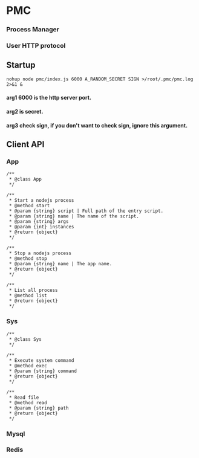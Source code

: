 # PMC

### Process Manager
### User HTTP protocol

## Startup
```
nohup node pmc/index.js 6000 A_RANDOM_SECRET SIGN >/root/.pmc/pmc.log 2>&1 &
```
#### arg1 6000 is the http server port.
#### arg2 is secret.
#### arg3 check sign, if you don't want to check sign, ignore this argument.

## Client API

### App
```
/**
 * @class App
 */

/**
 * Start a nodejs process
 * @method start
 * @param {string} script | Full path of the entry script.
 * @param {string} name | The name of the script.
 * @param {string} args
 * @param {int} instances
 * @return {object}
 */

/**
 * Stop a nodejs process
 * @method stop
 * @param {string} name | The app name.
 * @return {object}
 */

/**
 * List all process
 * @method list
 * @return {object}
 */
```

### Sys
```
/**
 * @class Sys
 */

/**
 * Execute system command
 * @method exec
 * @param {string} command
 * @return {object}
 */

/**
 * Read file
 * @method read
 * @param {string} path
 * @return {object}
 */
```

### Mysql

### Redis